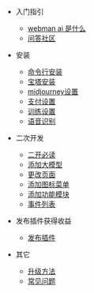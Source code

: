 - 入门指引

  - [webman ai 是什么](README.md)
  - [问答社区](help.md)
  
- 安装
  
  - [命令行安装](install/base.md)
  - [宝塔安装](install/bt.md)
  - [midjourney设置](install/midjourney.md)
  - [支付设置](install/payment.md)
  - [训练设置](install/embedding.md)
  - [语音识别](install/voice.md)

- 二次开发

  - [二开必读](dev/note.md)
  - [添加大模型](dev/model.md)
  - [更改页面](dev/page.md)
  - [添加图标菜单](dev/menu.md)
  - [添加功能模块](dev/module.md)
  - [事件列表](dev/event-list.md)

- 发布插件获得收益
  - [发布插件](app-plugin-market.md)

- 其它
  - [升级方法](upgrade.md) 
  - [常见问题](faq.md) 
  
 


